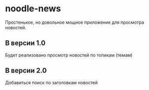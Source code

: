 # noodle-news
Простенькое, но довольное мощное приложение для просмотра новостей.
## В версии 1.0
Будет реализовано просмотр новостей по топикам (темам)
## В версии 2.0
Добавиться поиск по заголовкам новостей
